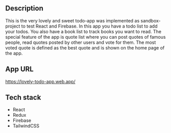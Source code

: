 ## Description

This is the very lovely and sweet todo-app was implemented as sandbox-project to test React and Firebase.
In this app you have a todo list to add your todos. You also have a book list to track books you want to read.
The special feature of the app is quote list where you can post quotes of famous people, read quotes posted by other users and vote for them. The most voted quote is defined as the best quote and is shown on the home page of the app.

## App URL

https://lovely-todo-app.web.app/

## Tech stack

- React
- Redux
- Firebase
- TailwindCSS
